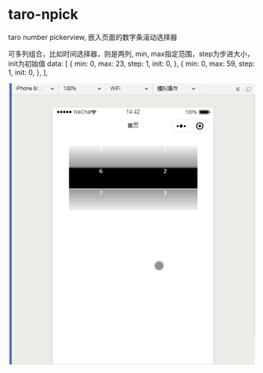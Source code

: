 # taro-npick
taro number pickerview, 嵌入页面的数字条滚动选择器

<Prev>
可多列组合，比如时间选择器，则是两列, min, max指定范围，step为步进大小，init为初始值
    data: [
      {
        min: 0,
        max: 23,
        step: 1,
        init: 0,
      },
      {
        min: 0,
        max: 59,
        step: 1,
        init: 0,
      },
    ],
</Prev>

![sample](https://github.com/tczengming/taro-npick/blob/master/screenshots/sample.png)
